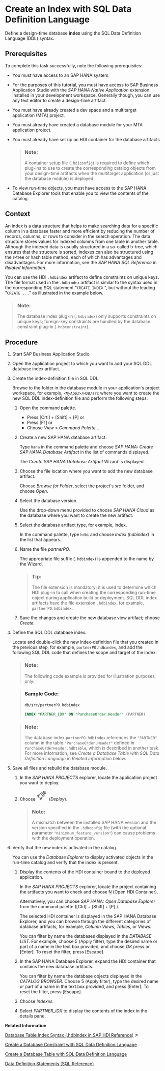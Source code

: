 <!-- loio90de80c89b034ac39731bff8269a9a18 -->

<link rel="stylesheet" type="text/css" href="../css/sap-icons.css"/>

# Create an Index with SQL Data Definition Language

Define a design-time database **index** using the SQL Data Definition Language \(DDL\) syntax.



<a name="loio90de80c89b034ac39731bff8269a9a18__prereq_wmq_cdt_sfb"/>

## Prerequisites

To complete this task successfully, note the following prerequisites:

-   You must have access to an SAP HANA system.
-   For the purposes of this tutorial, you must have access to SAP Business Application Studio with the *SAP HANA Native Application* extension installed in your development workspace. Generally though, you can use any text editor to create a design-time artifact.
-   You must have already created a dev space and a multitarget application \(MTA\) project.
-   You must already have created a database module for your MTA application project.
-   You must already have set up an HDI container for the database artifacts

    > ### Note:  
    > A container setup file \(`.hdiconfig`\) is required to define which plug-ins to use to create the corresponding catalog objects from your design-time artifacts when the multitarget application \(or just the database module\) is deployed.

-   To view run-time objects, you must have access to the SAP HANA Database Explorer tools that enable you to view the contents of the catalog.



## Context

An index is a data structure that helps to make searching data for a specific column in a database faster and more efficient by reducing the number of records, columns, or rows to consider in the search operation. The data structure stores values for indexed columns from one table in another table. Although the indexed data is usually structured in a so-called b-tree, which ensures that the structure is sorted, indexes can also be structured using the r-tree or hash table method, each of which has advantages and disadvantages. For more information, see the *SAP HANA SQL Reference* in *Related Information*.

You can use the HDI `.hdbindex` artifact to define constraints on unique keys. The file format used in the `.hdbindex` artifact is similar to the syntax used in the corresponding SQL statement "`CREATE INDEX` ", but without the leading "`CREATE ...`" as illustrated in the example below.

> ### Note:  
> The database index plug-in \(`.hdbindex`\) only supports constraints on unique keys; foreign-key constraints are handled by the database constraint plug-in \(`.hdbconstraint`\).



## Procedure

1.  Start SAP Business Application Studio.

2.  Open the application project to which you want to add your SQL DDL database index artifact.

3.  Create the index-definition file in SQL DDL.

    Browse to the folder in the database module in your application's project workspace, for example, <code><i class="varname">&lt;MyApp1&gt;</i>/HDB/src</code> where you want to create the new SQL DDL index-definition file and perform the following steps:

    1.  Open the command palette.

        -   Press [Crtl\] + [Shift\] + [P\]  or
        -   Press [F1\] or
        -   Choose *View* \> *Command Palette...*

    2.  Create a new SAP HANA database artifact.

        Type `hana` in the command palette and choose *SAP HANA: Create SAP HANA Database Artifact* in the list of commands displayed.

        The *Create SAP HANA Database Artifact* Wizard is displayed.

    3.  Choose the file location where you want to add the new database artifact.

        Choose *Browse for Folder*, select the project's *src* folder, and choose *Open*.

    4.  Select the database version.

        Use the drop-down menu provided to choose *SAP HANA Cloud* as the database where you want to create the new artifact.

    5.  Select the database artifact type, for example, index.

        In the command palette, type `hdbi` and choose *Index \(hdbindex\)* in the list that appears.

    6.  Name the file *partnerPO*.

        The appropriate file suffix \(`.hdbindex`\) is appended to the name by the Wizard.

        > ### Tip:  
        > The file extension is mandatory; it is used to determine which HDI plug-in to call when creating the corresponding run-time object during application build or deployment. SQL DDL index artifacts have the file extension `.hdbindex`, for example, `partnerPO.hdbindex`.

    7.  Save the changes and create the new database view artifact; choose *Create*.


4.  Define the SQL DDL database index.

    Locate and double-click the new index-definition file that you created in the previous step, for example, `partnerPO.hdbindex`, and add the following SQL DDL code that defines the scope and target of the index:

    > ### Note:  
    > The following code example is provided for illustration purposes only.

    > ### Sample Code:  
    > `db/src/partnerPO.hdbindex`
    > 
    > ```sql
    > INDEX "PARTNER_IDX" ON "PurchaseOrder.Header" (PARTNER)
    > ```

    > ### Note:  
    > The database index `partnerPO.hdbindex` references the `"PARTNER"` column in the table `"PurchaseOrder.Header"` defined in `PurchaseOrderHeader.hdbtable`, which is described in another task. For more information, see *Create a Database Table with SQL Data Definition Language* in *Related Information* below.

5.  Save all files and rebuild the database module.

    1.  In the *SAP HANA PROJECTS* explorer, locate the application project you want to deploy.

    2.  Choose ![](../020-HANA-Cloud-DB-Dev-Get-Started/images/BAS_icon_deploy_4423157.svg) \(*Deploy*\).

        > ### Note:  
        > A mismatch between the installed SAP HANA version and the version specified in the `.hdbconfig` file \(with the optional parameter `"minimmum_feature_version"`\) can cause problems with the deployment operation.


6.  Verify that the new index is activated in the catalog.

    You can use the *Database Explorer* to display activated objects in the run-time catalog and verify that the index is present.

    1.  Display the contents of the HDI container bound to the deployed application.

        In the *SAP HANA PROJECTS* explorer, locate the project containing the artifacts you want to check and choose <span class="SAP-icons-watt"></span> \(Open HDI Container\).

        Alternatively, you can choose *SAP HANA: Open Database Explorer* from the command palette \([Ctrl\] + [Shift\] + [P\] \).

        The selected HDI container is displayed in the SAP HANA Database Explorer, and you can browse through the different categories of database artifacts, for example, *Column Views*, *Tables*, or *Views*.

        You can filter by name the databases displayed in the *DATABASE LIST*. For example, choose <span class="SAP-icons"></span> \(Apply filter\), type the desired name or part of a name in the text box provided, and choose *OK* press or [Enter\]. To reset the filter, press [Escape\].

    2.  In the SAP HANA Database Explorer, expand the HDI container that contains the new database artifacts.

        You can filter by name the database objects displayed in the *CATALOG BROWSER*. Choose <span class="SAP-icons"></span> \(Apply filter\), type the desired name or part of a name in the text box provided, and press [Enter\]. To reset the filter, press [Escape\].

    3.  Choose *Indexes*.

    4.  Select *PARTNER\_IDX* to display the contents of the index in the details pane.



**Related Information**  


[Database Table Index Syntax (.hdbindex in SAP HDI Reference)](https://help.sap.com/viewer/c2cc2e43458d4abda6788049c58143dc/2023_4_QRC/en-US/58fdf2d2ffae44b6a3dd0e9a3f5ae8c5.html "Transform a design-time index resource into an index on a database table.") :arrow_upper_right:

[Create a Database Constraint with SQL Data Definition Language](create-a-database-constraint-with-sql-data-definition-language-65b61c4.md "Define a design-time database constraint using the SQL Data Definition Language (DDL) syntax.")

[Create a Database Table with SQL Data Definition Language](create-a-database-table-with-sql-data-definition-language-879ce23.md "Define a design-time database table using the SQL Data Definition Language (DDL) syntax.")

[Data Definition Statements \(SQL Reference\)](https://help.sap.com/viewer/4fe29514fd584807ac9f2a04f6754767/latest/en-US/209ce8cd75191014bcd59c2b379a17c9.html)

